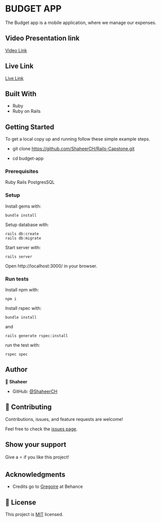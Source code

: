 # BUDGET APP

The Budget app is a mobile application, where we manage our expenses.

## Video Presentation link
[Video Link]("https://www.loom.com/share/e3a4c69ca89c47e78e767a7f1668b9b4")


## Live Link
[Live Link]("https://budget-app-a.herokuapp.com/login")

## Built With

- Ruby
- Ruby on Rails


## Getting Started

To get a local copy up and running follow these simple example steps.

- git clone https://github.com/ShaheerCH/Rails-Capstone.git

- cd budget-app


### Prerequisites

Ruby
Rails
PostgresSQL


### Setup

Install gems with:

```
bundle install
```

Setup database with:

```
rails db:create
rails db:migrate
```

Start server with:

```
rails server
```

Open http://localhost:3000/ in your browser.


### Run tests

Install npm with:

```
npm i
```

Install rspec with:

```
bundle install
```

and

```
rails generate rspec:install
```

run the test with:

```
rspec spec
```

## Author

👤 **Shaheer**

- GitHub: [@ShaheerCH](https://github.com/ShaheerCH)


## 🤝 Contributing

Contributions, issues, and feature requests are welcome!

Feel free to check the [issues page](https://github.com/ShaheerCH/Rails-Capstone/issues).


## Show your support

Give a ⭐️ if you like this project!


## Acknowledgments

- Credits go to [Gregoire](https://www.behance.net/gallery/19759151/Snapscan-iOs-design-and-branding?tracking_source=) at Behance


## 📝 License

This project is [MIT](./LICENCE) licensed.
